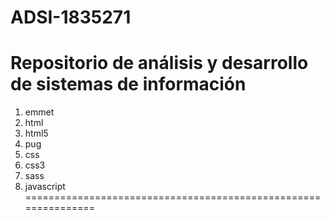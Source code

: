 # ADSI-1835271
Repositorio de análisis y desarrollo de sistemas de información
===============================================================
1. emmet
2. html
3. html5
4. pug
5. css
6. css3
7. sass
8. javascript
===============================================================

